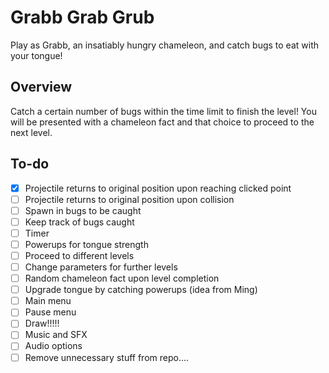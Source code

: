 # Grabb Grab Grub
Play as Grabb, an insatiably hungry chameleon, and catch bugs to eat with your tongue!

## Overview
Catch a certain number of bugs within the time limit to finish the level! You will be presented with a chameleon fact and that choice to proceed to the next level.

## To-do
- [x] Projectile returns to original position upon reaching clicked point
- [ ] Projectile returns to original position upon collision
- [ ] Spawn in bugs to be caught
- [ ] Keep track of bugs caught
- [ ] Timer
- [ ] Powerups for tongue strength
- [ ] Proceed to different levels
- [ ] Change parameters for further levels
- [ ] Random chameleon fact upon level completion
- [ ] Upgrade tongue by catching powerups (idea from Ming)
- [ ] Main menu
- [ ] Pause menu
- [ ] Draw!!!!!
- [ ] Music and SFX
- [ ] Audio options
- [ ] Remove unnecessary stuff from repo....
